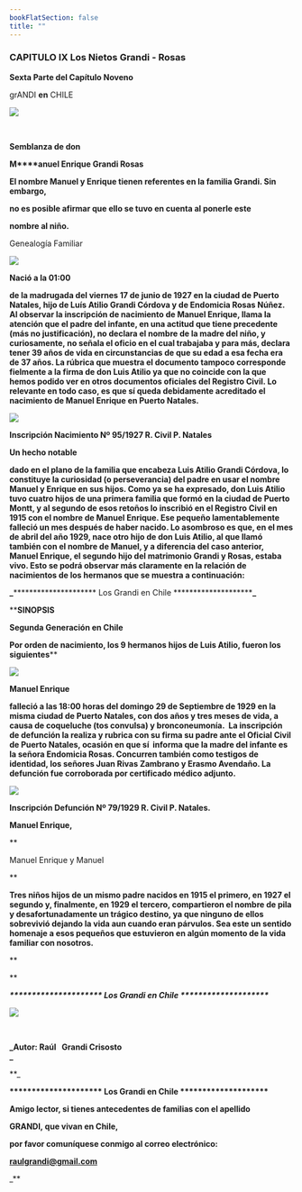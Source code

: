 ```yaml
---
bookFlatSection: false
title: ""
---
```


### CAPITULO IX Los Nietos Grandi - Rosas

**Sexta Parte del Capítulo Noveno** 

grANDI **en** CHILE

[![](https://sites.google.com/site/enriquegrandirosas/_/rsrc/1314292911893/home/PortadaCapituloIX.jpg)](https://sites.google.com/site/enriquegrandirosas/home/PortadaCapituloIX.jpg?attredirects=0)

 

**Semblanza de don**

**M****anuel Enrique Grandi Rosas**

**El nombre Manuel y Enrique tienen referentes en la familia Grandi. Sin embargo,**

**no es posible afirmar que ello se tuvo en cuenta al ponerle este**

**nombre al niño.**

Genealogía Familiar 

**[![](https://sites.google.com/site/enriquegrandirosas/_/rsrc/1314291876301/home/6Genealog%C3%ADaManuelE.GrandiRosas.jpg)](https://sites.google.com/site/enriquegrandirosas/home/6Genealog%C3%ADaManuelE.GrandiRosas.jpg?attredirects=0)**

**Nació a la 01:00**

**de la madrugada del viernes 17 de junio de 1927 en la ciudad de Puerto Natales, hijo de Luís Atilio Grandi Córdova y de Endomicia Rosas Núñez. Al observar la inscripción de nacimiento de Manuel Enrique, llama la atención que el padre del infante, en una actitud que tiene precedente (más no justificación), no declara el nombre de la madre del niño, y curiosamente, no señala el oficio en el cual trabajaba y para más, declara tener 39 años de vida en circunstancias de que su edad a esa fecha era de 37 años. La rúbrica que muestra el documento tampoco corresponde fielmente a la firma de don Luis Atilio ya que no coincide con la que hemos podido ver en otros documentos oficiales del Registro Civil. Lo relevante en todo caso, es que sí queda debidamente acreditado el nacimiento de Manuel Enrique en Puerto Natales.**

[![](https://sites.google.com/site/enriquegrandirosas/_/rsrc/1296825847375/home/Nacimiento%20de%20Manuel%20Enrique.jpg?height=258&width=774)](https://sites.google.com/site/enriquegrandirosas/home/Nacimiento%20de%20Manuel%20Enrique.jpg?attredirects=0)

 **Inscripción Nacimiento Nº 95/1927 R. Civil P. Natales**

**Un hecho notable**

**dado en el plano de la familia que encabeza Luis Atilio Grandi Córdova, lo constituye la curiosidad (o perseverancia) del padre en usar el nombre Manuel y Enrique en sus hijos. Como ya se ha expresado, don Luis Atilio tuvo cuatro hijos de una primera familia que formó en la ciudad de Puerto Montt, y al segundo de esos retoños lo inscribió en el Registro Civil en 1915 con el nombre de Manuel Enrique. Ese pequeño lamentablemente falleció un mes después de haber nacido. Lo asombroso es que, en el mes de abril del año 1929, nace otro hijo de don Luis Atilio, al que llamó también con el nombre de Manuel, y a diferencia del caso anterior, Manuel Enrique, el segundo hijo del matrimonio Grandi y Rosas, estaba vivo. Esto se podrá observar más claramente en la relación de nacimientos de los hermanos que se muestra a continuación:**

**_**\*\*\*\*\*\*\*\*\*\*\*\*\*\*\*\*\*\*\*\*\* Los Grandi en Chile \*\*\*\*\*\*\*\*\*\*\*\*\*\*\*\*\*\*\*\***_**

****SINOPSIS** 

****Segunda Generación en Chile****

**Por orden de nacimiento, los 9 hermanos hijos de Luis Atilio, fueron los siguientes**** 

[![](https://sites.google.com/site/enriquegrandirosas/_/rsrc/1303582444688/home/HijosDeLuisAtilio.JPG?height=271&width=724)](https://sites.google.com/site/enriquegrandirosas/home/HijosDeLuisAtilio.JPG?attredirects=0)

**Manuel Enrique**

**falleció a las 18:00 horas del domingo 29 de Septiembre de 1929 en la misma ciudad de Puerto Natales, con dos años y tres meses de vida, a causa de coqueluche (tos convulsa) y bronconeumonía.  La inscripción de defunción la realiza y rubrica con su firma su padre ante el Oficial Civil de Puerto Natales, ocasión en que sí  informa que la madre del infante es la señora Endomicia Rosas. Concurren también como testigos de identidad, los señores Juan Rivas Zambrano y Erasmo Avendaño. La defunción fue corroborada por certificado médico adjunto.**

[![](https://sites.google.com/site/enriquegrandirosas/_/rsrc/1296747480425/home/6%20LAGC-CERT-Def-Enrique-Grandi-Rosas.jpg?height=242&width=807)](https://sites.google.com/site/enriquegrandirosas/home/6%20LAGC-CERT-Def-Enrique-Grandi-Rosas.jpg?attredirects=0)

****Inscripción Defunción Nº 79/1929 R. Civil P. Natales.****

**Manuel Enrique,**

**

Manuel Enrique y Manuel

**

**Tres niños hijos de un mismo padre nacidos en 1915 el primero, en 1927 el segundo y, finalmente, en 1929 el tercero, compartieron el nombre de pila y desafortunadamente un trágico destino, ya que ninguno de ellos sobrevivió dejando la vida aun cuando eran párvulos. Sea este un sentido homenaje a esos pequeños que estuvieron en algún momento de la vida familiar con nosotros.**

**



**

_**\*\*\*\*\*\*\*\*\*\*\*\*\*\*\*\*\*\*\*\*\* Los Grandi en Chile \*\*\*\*\*\*\*\*\*\*\*\*\*\*\*\*\*\*\*\***_

[![](https://sites.google.com/site/enriquegrandirosas/_/rsrc/1303582447978/home/002-P-AUTOR.jpg)](https://sites.google.com/site/enriquegrandirosas/home/002-P-AUTOR.jpg?attredirects=0)

 

**_Autor: Raúl   Grandi Crisosto  
_**

**_

**\*\*\*\*\*\*\*\*\*\*\*\*\*\*\*\*\*\*\*\*\* Los Grandi en Chile \*\*\*\*\*\*\*\*\*\*\*\*\*\*\*\*\*\*\*\***

**Amigo lector, si tienes antecedentes de familias con el apellido** 

 **GRANDI, que vivan en Chile,** 

**por favor comuníquese conmigo al correo electrónico:** 

 **[raulgrandi@gmail.com](mailto:raulgrandi@gmail.com)**





_**